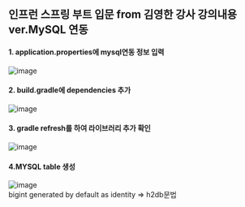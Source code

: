 인프런 스프링 부트 입문 from 김영한 강사 강의내용 ver.MySQL 연동
----------------------------------------------------------------
#### 1. application.properties에 mysql연동 정보 입력<br/>
![image](https://user-images.githubusercontent.com/84068193/151303316-ecb0516d-e78e-4874-b74f-90a5041066ea.png)
#### 2. build.gradle에 dependencies 추가<br/>
![image](https://user-images.githubusercontent.com/84068193/151303580-107af085-36f0-4800-84a5-14863261da95.png)
#### 3. gradle refresh를 하여 라이브러리 추가 확인<br/>
![image](https://user-images.githubusercontent.com/84068193/151303817-8d63718f-c7bc-4eae-9a94-2ca04bdb9d2c.png)<br/>
#### 4.MYSQL table 생성<br/>
![image](https://user-images.githubusercontent.com/84068193/151304799-5aa9390f-eab4-441e-b310-568acebc2c04.png)<br/>
bigint generated by default as identity => h2db문법 <br/>
